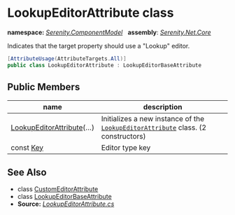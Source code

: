 # LookupEditorAttribute class
**namespace:** *[Serenity.ComponentModel](../README.md#serenity.componentmodel-namespace)*   **assembly**: *[Serenity.Net.Core](../README.md)*

Indicates that the target property should use a "Lookup" editor.

```csharp
[AttributeUsage(AttributeTargets.All)]
public class LookupEditorAttribute : LookupEditorBaseAttribute
```

## Public Members

| name | description |
| --- | --- |
| [LookupEditorAttribute](LookupEditorAttribute/LookupEditorAttribute.md)(…) | Initializes a new instance of the [`LookupEditorAttribute`](LookupEditorAttribute.md) class. (2 constructors) |
| const [Key](LookupEditorAttribute/Key.md) | Editor type key |

## See Also

* class [CustomEditorAttribute](CustomEditorAttribute.md)
* class [LookupEditorBaseAttribute](LookupEditorBaseAttribute.md)
* **Source:** *[LookupEditorAttribute.cs](https://github.com/serenity-is/Serenity/blob/master/src/Serenity.Net.Core/ComponentModel/PropertyGrid/EditorTypes/LookupEditorAttribute.cs)*